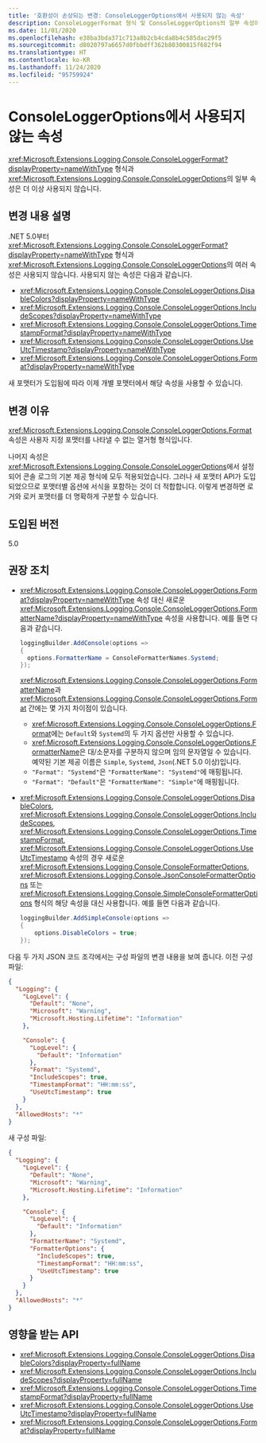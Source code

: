 ```yaml
---
title: '호환성이 손상되는 변경: ConsoleLoggerOptions에서 사용되지 않는 속성'
description: ConsoleLoggerFormat 형식 및 ConsoleLoggerOptions의 일부 속성이 이제 사용되지 않는 핵심 .NET 라이브러리의 .NET 5.0 호환성이 손상되는 변경에 대해 알아봅니다.
ms.date: 11/01/2020
ms.openlocfilehash: e38ba3bda371c713a8b2cb4cda8b4c585dac29f5
ms.sourcegitcommit: d8020797a6657d0fbbdff362b80300815f682f94
ms.translationtype: HT
ms.contentlocale: ko-KR
ms.lasthandoff: 11/24/2020
ms.locfileid: "95759924"
---
```

# <a name="obsolete-properties-on-consoleloggeroptions"></a>ConsoleLoggerOptions에서 사용되지 않는 속성

<xref:Microsoft.Extensions.Logging.Console.ConsoleLoggerFormat?displayProperty=nameWithType> 형식과 <xref:Microsoft.Extensions.Logging.Console.ConsoleLoggerOptions>의 일부 속성은 더 이상 사용되지 않습니다.

## <a name="change-description"></a>변경 내용 설명

.NET 5.0부터 <xref:Microsoft.Extensions.Logging.Console.ConsoleLoggerFormat?displayProperty=nameWithType> 형식과 <xref:Microsoft.Extensions.Logging.Console.ConsoleLoggerOptions>의 여러 속성은 사용되지 않습니다. 사용되지 않는 속성은 다음과 같습니다.

- <xref:Microsoft.Extensions.Logging.Console.ConsoleLoggerOptions.DisableColors?displayProperty=nameWithType>
- <xref:Microsoft.Extensions.Logging.Console.ConsoleLoggerOptions.IncludeScopes?displayProperty=nameWithType>
- <xref:Microsoft.Extensions.Logging.Console.ConsoleLoggerOptions.TimestampFormat?displayProperty=nameWithType>
- <xref:Microsoft.Extensions.Logging.Console.ConsoleLoggerOptions.UseUtcTimestamp?displayProperty=nameWithType>
- <xref:Microsoft.Extensions.Logging.Console.ConsoleLoggerOptions.Format?displayProperty=nameWithType>

새 포맷터가 도입됨에 따라 이제 개별 포맷터에서 해당 속성을 사용할 수 있습니다.

## <a name="reason-for-change"></a>변경 이유

<xref:Microsoft.Extensions.Logging.Console.ConsoleLoggerOptions.Format> 속성은 사용자 지정 포맷터를 나타낼 수 없는 열거형 형식입니다.

나머지 속성은 <xref:Microsoft.Extensions.Logging.Console.ConsoleLoggerOptions>에서 설정되어 콘솔 로그의 기본 제공 형식에 모두 적용되었습니다. 그러나 새 포맷터 API가 도입되었으므로 포맷터별 옵션에 서식을 포함하는 것이 더 적합합니다. 이렇게 변경하면 로거와 로커 포맷터를 더 명확하게 구분할 수 있습니다.

## <a name="version-introduced"></a>도입된 버전

5.0

## <a name="recommended-action"></a>권장 조치

- <xref:Microsoft.Extensions.Logging.Console.ConsoleLoggerOptions.Format?displayProperty=nameWithType> 속성 대신 새로운 <xref:Microsoft.Extensions.Logging.Console.ConsoleLoggerOptions.FormatterName?displayProperty=nameWithType> 속성을 사용합니다. 예를 들면 다음과 같습니다.

  ```csharp
  loggingBuilder.AddConsole(options =>
  {
    options.FormatterName = ConsoleFormatterNames.Systemd;
  });
  ```

  <xref:Microsoft.Extensions.Logging.Console.ConsoleLoggerOptions.FormatterName>과 <xref:Microsoft.Extensions.Logging.Console.ConsoleLoggerOptions.Format> 간에는 몇 가지 차이점이 있습니다.

  - <xref:Microsoft.Extensions.Logging.Console.ConsoleLoggerOptions.Format>에는 `Default`와 `Systemd`의 두 가지 옵션만 사용할 수 있습니다.
  - <xref:Microsoft.Extensions.Logging.Console.ConsoleLoggerOptions.FormatterName>은 대/소문자를 구분하지 않으며 임의 문자열일 수 있습니다. 예약된 기본 제공 이름은 `Simple`, `Systemd`, `Json`(.NET 5.0 이상)입니다.
  - `"Format": "Systemd"`은 `"FormatterName": "Systemd"`에 매핑됩니다.
  - `"Format": "Default"`은 `"FormatterName": "Simple"`에 매핑됩니다.

- <xref:Microsoft.Extensions.Logging.Console.ConsoleLoggerOptions.DisableColors>, <xref:Microsoft.Extensions.Logging.Console.ConsoleLoggerOptions.IncludeScopes>, <xref:Microsoft.Extensions.Logging.Console.ConsoleLoggerOptions.TimestampFormat>, <xref:Microsoft.Extensions.Logging.Console.ConsoleLoggerOptions.UseUtcTimestamp> 속성의 경우 새로운 <xref:Microsoft.Extensions.Logging.Console.ConsoleFormatterOptions>, <xref:Microsoft.Extensions.Logging.Console.JsonConsoleFormatterOptions> 또는 <xref:Microsoft.Extensions.Logging.Console.SimpleConsoleFormatterOptions> 형식의 해당 속성을 대신 사용합니다. 예를 들면 다음과 같습니다.

  ```csharp
  loggingBuilder.AddSimpleConsole(options =>
  {
      options.DisableColors = true;
  });
  ```

다음 두 가지 JSON 코드 조각에서는 구성 파일의 변경 내용을 보여 줍니다. 이전 구성 파일:

```json
{
  "Logging": {
    "LogLevel": {
      "Default": "None",
      "Microsoft": "Warning",
      "Microsoft.Hosting.Lifetime": "Information"
    },

    "Console": {
      "LogLevel": {
        "Default": "Information"
      },
      "Format": "Systemd",
      "IncludeScopes": true,
      "TimestampFormat": "HH:mm:ss",
      "UseUtcTimestamp": true
    }
  },
  "AllowedHosts": "*"
}
```

새 구성 파일:

```json
{
  "Logging": {
    "LogLevel": {
      "Default": "None",
      "Microsoft": "Warning",
      "Microsoft.Hosting.Lifetime": "Information"
    },

    "Console": {
      "LogLevel": {
        "Default": "Information"
      },
      "FormatterName": "Systemd",
      "FormatterOptions": {
        "IncludeScopes": true,
        "TimestampFormat": "HH:mm:ss",
        "UseUtcTimestamp": true
      }
    }
  },
  "AllowedHosts": "*"
}
```

## <a name="affected-apis"></a>영향을 받는 API

- <xref:Microsoft.Extensions.Logging.Console.ConsoleLoggerOptions.DisableColors?displayProperty=fullName>
- <xref:Microsoft.Extensions.Logging.Console.ConsoleLoggerOptions.IncludeScopes?displayProperty=fullName>
- <xref:Microsoft.Extensions.Logging.Console.ConsoleLoggerOptions.TimestampFormat?displayProperty=fullName>
- <xref:Microsoft.Extensions.Logging.Console.ConsoleLoggerOptions.UseUtcTimestamp?displayProperty=fullName>
- <xref:Microsoft.Extensions.Logging.Console.ConsoleLoggerOptions.Format?displayProperty=fullName>

<!--

#### Category

- Core .NET libraries
- ASP.NET

### Affected APIs

- `P:Microsoft.Extensions.Logging.Console.ConsoleLoggerOptions.DisableColors`
- `P:Microsoft.Extensions.Logging.Console.ConsoleLoggerOptions.IncludeScopes`
- `P:Microsoft.Extensions.Logging.Console.ConsoleLoggerOptions.TimestampFormat`
- `P:Microsoft.Extensions.Logging.Console.ConsoleLoggerOptions.UseUtcTimestamp`
- `P:Microsoft.Extensions.Logging.Console.ConsoleLoggerOptions.Format`

-->
